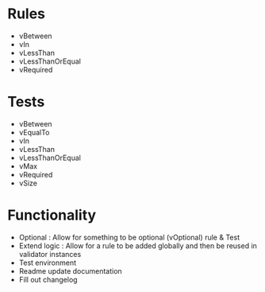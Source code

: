 # Rules

- vBetween
- vIn
- vLessThan
- vLessThanOrEqual
- vRequired

# Tests

- vBetween
- vEqualTo
- vIn
- vLessThan
- vLessThanOrEqual
- vMax
- vRequired
- vSize

# Functionality

- Optional : Allow for something to be optional (vOptional) rule & Test
- Extend logic : Allow for a rule to be added globally and then be reused in validator instances
- Test environment
- Readme update documentation
- Fill out changelog
